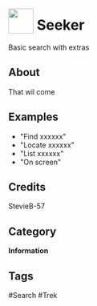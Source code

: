 # <img src="https://raw.githack.com/FortAwesome/Font-Awesome/master/svgs/solid/search-plus.svg" card_color="#9105D0" width="50" height="50" style="vertical-align:bottom"/> Seeker
Basic search with extras

## About
That wil come

## Examples
* "Find xxxxxx"
* "Locate xxxxxx"
* "List xxxxxx"
* "On screen"

## Credits
StevieB-57

## Category
**Information**

## Tags
#Search
#Trek

